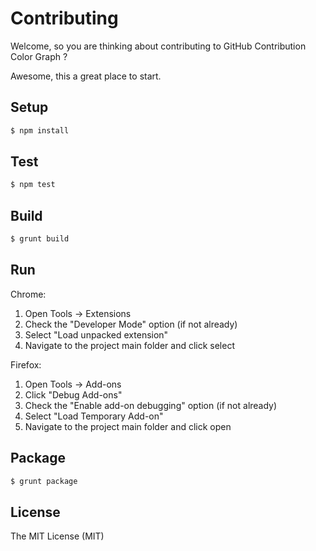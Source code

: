 Contributing
============

Welcome, so you are thinking about contributing to GitHub Contribution
Color Graph ?

Awesome, this a great place to start.

Setup
-----

```bash
$ npm install
```

Test
----

```bash
$ npm test
```

Build
-----

```bash
$ grunt build
```

Run
---

Chrome:

  1. Open Tools -> Extensions
  2. Check the "Developer Mode" option (if not already)
  3. Select "Load unpacked extension"
  4. Navigate to the project main folder and click select

Firefox:

  1. Open Tools -> Add-ons
  2. Click "Debug Add-ons"
  3. Check the "Enable add-on debugging" option (if not already)
  4. Select "Load Temporary Add-on"
  5. Navigate to the project main folder and click open

Package
-------

```bash
$ grunt package
```

License
-------

The MIT License (MIT)
